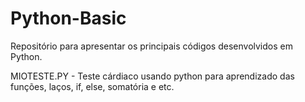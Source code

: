 # Python-Basic
Repositório para apresentar os principais códigos desenvolvidos em Python.

MIOTESTE.PY - Teste cárdiaco usando python para aprendizado das funções, laços, if, else, somatória e etc.
